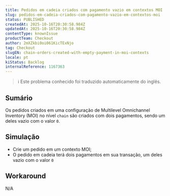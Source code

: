 ```yaml
---
title: Pedidos em cadeia criados com pagamento vazio em contextos MOI
slug: pedidos-em-cadeia-criados-com-pagamento-vazio-em-contextos-moi
status: PUBLISHED
createdAt: 2025-10-16T20:30:58.984Z
updatedAt: 2025-10-16T20:30:58.984Z
contentType: knownIssue
productTeam: Checkout
author: 2mXZkbi0oi061KicTExNjo
tag: Checkout
slugEN: chain-orders-created-with-empty-payment-in-moi-contexts
locale: pt
kiStatus: Backlog
internalReference: 1167363
---
```


>ℹ️ Este problema conhecido foi traduzido automaticamente do inglês.

## Sumário


Os pedidos criados em uma configuração de Multilevel Omnichannel Inventory (MOI) no nível `chain` são criados com dois pagamentos, sendo um deles vazio com o valor `0`.
## Simulação



- Crie um pedido em um contexto MOI;
- O pedido em cadeia terá dois pagamentos em sua transação, um deles vazio com o valor `0`
## Workaround


N/A




